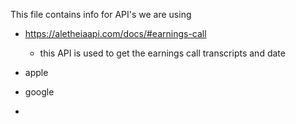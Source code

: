This file contains info for API's we are using

- https://aletheiaapi.com/docs/#earnings-call

  - this API is used to get the earnings call transcripts and date

- apple
- google
- 
